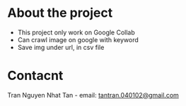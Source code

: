 # About the project
- This project only work on Google Collab
- Can crawl image on google with keyword
- Save img under url, in csv file

# Contacnt
Tran Nguyen Nhat Tan - email: tantran.040102@gmail.com